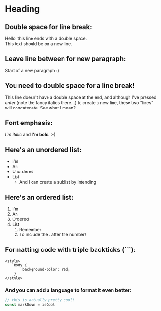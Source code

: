 # Heading

## Double space for line break:  
Hello, this line ends with a double space.  
This text should be on a new line.

## Leave line between for new paragraph:  
Start of a new paragraph :)

## You need to double space for a line break!  
This line doesn't have a double space at the end, and although I've pressed *enter* (note the fancy italics there...) to create a new line, these two "lines" will concatenate.
See what I mean?

## Font emphasis:  
*I'm italic* and **I'm bold**. :-)

## Here's an unordered list:

* I'm
* An
* Unordered
* List
    * And I can create a sublist by intending

## Here's an ordered list:

1. I'm
2. An
3. Ordered
4. List
    1. Remember
    2. To include the . after the number!

## Formatting code with triple backticks (```):

```
<style>
    body {
        background-color: red;
    }
</style>
```
### And you can add a language to format it even better:

```javascript
// this is actually pretty cool!
const markDown = isCool
```




